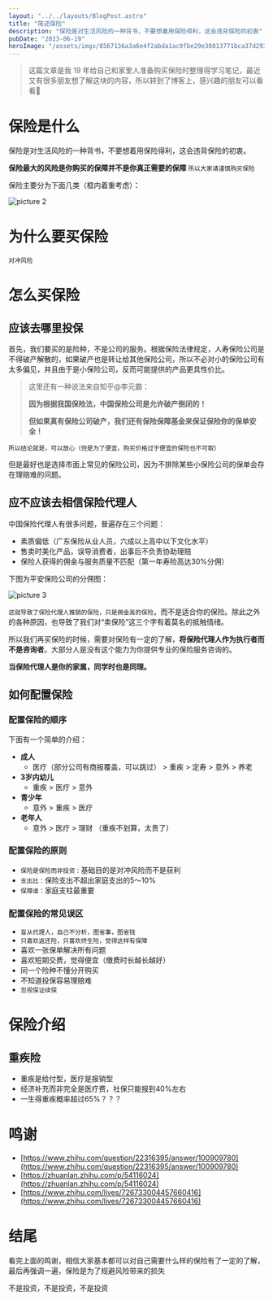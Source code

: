 ```yaml
---
layout: "../../layouts/BlogPost.astro"
title: "简述保险"
description: "保险是对生活风险的一种背书，不要想着用保险得利，这会违背保险的初衷"
pubDate: "2023-06-19"
heroImage: "/assets/imgs/8567136a3a6e4f2abda1ac0fbe29e30813771bca37d293d4290282f80701e7f1.png"
---
```


> 这篇文章是我 19 年给自己和家里人准备购买保险时整理得学习笔记，最近又有很多朋友想了解这块的内容，所以转到了博客上，感兴趣的朋友可以看看👀

# 保险是什么
保险是对生活风险的一种背书，不要想着用保险得利，这会违背保险的初衷。

**保险最大的风险是你购买的保障并不是你真正需要的保障**
`所以大家请谨慎购买保险`

保险主要分为下面几类（框内着重考虑）：

![picture 2](/assets/imgs/5ee11827e98e995fcbf490be9de074d63f228d201c6357e2102f89f1d9bca9c5.png)  


# 为什么要买保险

`对冲风险`

# 怎么买保险

## 应该去哪里投保

首先，我们要买的是险种，不是公司的服务。根据保险法律规定，人寿保险公司是不得破产解散的，如果破产也是转让给其他保险公司，所以不必对小的保险公司有太多偏见，并且由于是小保险公司，反而可能提供的产品更具性价比。
> 这里还有一种说法来自知乎@李元霸：
> 
> **因为根据我国保险法，中国保险公司是允许破产倒闭的！**
> 
> **但如果真有保险公司破产，****我们还有保险保障基金来保证保险你的保单安全****！**

`所以结论就是，可以放心（但是为了便宜，购买价格过于便宜的保险也不可取）`

但是最好也是选择市面上常见的保险公司，因为不排除某些小保险公司的保单会存在理赔难的问题。

## 应不应该去相信保险代理人

中国保险代理人有很多问题，普遍存在三个问题：

- 素质偏低（广东保险从业人员，六成以上高中以下文化水平）
- 售卖时美化产品，误导消费者，出事后不负责协助理赔
- 保险人获得的佣金与服务质量不匹配（第一年寿险高达30%分佣）

下图为平安保险公司的分佣图：

![picture 3](/assets/imgs/7700259acfc3966f07a89aebcb8a2a53b39c1fce0955dc529f8acfa8ae9cb2db.png)  

`这就导致了保险代理人推销的保险，只是佣金高的保险`，而不是适合你的保险。除此之外的各种原因，也导致了我们对“卖保险”这三个字有着莫名的抵触情绪。

所以我们再买保险的时候，需要对保险有一定的了解，**将保险代理人作为执行者而不是咨询者**。大部分人是没有这个能力为你提供专业的保险服务咨询的。

**当保险代理人是你的家属，同学时也是同理。**

## 如何配置保险

### 配置保险的顺序

下面有一个简单的介绍：

- **成人**
   - 医疗（部分公司有商报覆盖，可以跳过） > 重疾 > 定寿 > 意外 > 养老
- **3岁内幼儿**
   - 重疾 > 医疗 > 意外
- **青少年**
   - 意外 > 重疾 > 医疗
- **老年人**
   - 意外 > 医疗 > 理财 （重疾不划算，太贵了）

### 配置保险的原则

- `保险是保险而非投资：`基础目的是对冲风险而不是获利
- `支出比：`保险支出不超出家庭支出的5～10%
- `保障谁：`家庭支柱最重要

### 配置保险的常见误区

- `盲从代理人，自己不分析，图省事，图省钱`
- `只喜欢返还险，只喜欢终生险，觉得这样有保障`
- 喜欢一张保单解决所有问题
- 喜欢短期交费，觉得便宜（缴费时长越长越好）
- 同一个险种不懂分开购买
- 不知道投保容易理赔难
- `忽视保证续保`

# 保险介绍

## 重疾险

- 重疾是给付型，医疗是报销型
- 经济补充而非完全是医疗费，社保只能报到40%左右
- 一生得重疾概率超过65%？？？

# 鸣谢
- [https://www.zhihu.com/question/22316395/answer/100909780](https://www.zhihu.com/question/22316395/answer/100909780)
- [https://zhuanlan.zhihu.com/p/54116024](https://zhuanlan.zhihu.com/p/54116024)
- [https://www.zhihu.com/lives/726733004457660416](https://www.zhihu.com/lives/726733004457660416)

# 结尾
看完上面的鸣谢，相信大家基本都可以对自己需要什么样的保险有了一定的了解，最后再强调一遍，保险是为了规避风险带来的损失

不是投资，不是投资，不是投资
